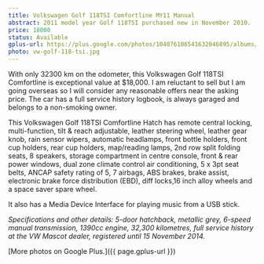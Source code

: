 ```yaml
---
title: Volkswagen Golf 118TSI Comfortline MY11 Manual
abstract: 2011 model year Golf 118TSI purchased new in November 2010.  In great condition, with only 32,300 kilometres.
price: 18000
status: Available
gplus-url: https://plus.google.com/photos/104076106541632046895/albums/6052647056336655249?authkey=CKLI-cLTxMaeoAE
photo: vw-golf-118-tsi.jpg
---
```

With only 32300 km on the odometer, this Volkswagen Golf 118TSI Comfortline is exceptional value at $18,000.  I am reluctant to sell but I am going overseas so I will consider any reasonable offers near the asking price.  The car has a full service history logbook, is always garaged and belongs to a non-smoking owner.

This Volkswagen Golf 118TSI Comfortline Hatch has remote central locking, multi-function, tilt & reach adjustable, leather steering wheel, leather gear knob, rain sensor wipers, automatic headlamps, front bottle holders, front cup holders, rear cup holders, map/reading lamps, 2nd row split folding seats, 8 speakers, storage compartment in centre console, front & rear power windows, dual zone climate control air conditioning, 5 x 3pt seat belts, ANCAP safety rating of 5, 7 airbags, ABS brakes, brake assist, electronic brake force distribution (EBD), diff locks,16 inch alloy wheels and a space saver spare wheel.

It also has a Media Device Interface for playing music from a USB stick.

_Specifications and other details: 5-door hatchback, metallic grey, 6-speed manual transmission, 1390cc engine, 32,300 kilometres, full service history at the VW Mascot dealer, registered until 15 November 2014._

[More photos on Google Plus.]({{ page.gplus-url }})
